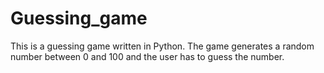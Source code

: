 # Guessing_game
This is a guessing game written in Python. The game generates a random number between 0 and 100 and the user has to guess the number.
